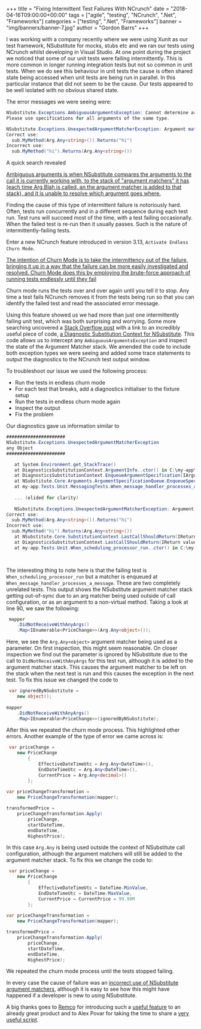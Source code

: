 +++
title = "Fixing Intermittent Test Failures With NCrunch"
date = "2018-04-16T09:00:00+00:00"
tags = ["agile", "testing", "NCrunch", ".Net", "Frameworks"]
categories = ["testing", ".Net", "Frameworks"]
banner = "img/banners/banner-7.jpg"
author = "Gordon Barrs"
+++

I was working with a company recently where we were using Xunit as our test framework,  NSubstitute for mocks, stubs etc and we ran our tests using NCrunch whilst developing in Visual Studio.  At one point during the project we noticed that some of our unit tests were failing intermittently.  This is more common in longer running integration tests but not so common in unit tests.  When we do see this behaviour in unit tests the cause is often shared state being accessed when unit tests are being run in parallel.  In this particular instance that did not seem to be the cause.  Our tests appeared to be well isolated with no obvious shared state.

The error messages we were seeing were:

```c#
NSubstitute.Exceptions.AmbiguousArgumentsException: Cannot determine argument specifications to use.
Please use specifications for all arguments of the same type.
```

```c#
NSubstitute.Exceptions.UnexpectedArgumentMatcherException: Argument matchers (Arg.Is, Arg.Any) should only be used in place of member arguments. Do not use in a Returns() statement or anywhere else outside of a member call.
Correct use:
  sub.MyMethod(Arg.Any<string>()).Returns("hi")
Incorrect use:
  sub.MyMethod("hi").Returns(Arg.Any<string>())
```

A quick search revealed

[ Ambiguous arguments is when NSubstitute compares the arguments to the call it is currently working with, to the stack of "argument matchers" it has (each time Arg.Blah is called, an the argument matcher is added to that stack), and it is unable to resolve which argument goes where.](https://stackoverflow.com/questions/26805420/nsubstitute-testfixture-1-causes-ambiguousargumentsexception-in-testfixture-2#26856185)

Finding the cause of this type of intermittent failure is notoriously hard.  Often, tests run concurrently and in a different sequence during each test run.  Test runs will succeed most of the time, with a test failing occasionally. When the failed test is re-run then it usually passes. Such is the nature of intermittently-failing tests.

Enter a new NCrunch feature introduced in version 3.13, `Activate Endless Churn Mode`.

[The intention of Churn Mode is to take the intermittency out of the failure, bringing it up in a way that the failure can be more easily investigated and resolved.  Churn Mode does this by employing the brute-force approach of running tests endlessly until they fail](http://blog.ncrunch.net/post/NCrunch-v313-Churn-mode-and-UI-enhancements.aspx)

Churn mode runs the tests over and over again until you tell it to stop. Any time a test fails NCrunch removes it from the tests being run so that you can identify the failed test and read the associated error message.

Using this feature showed us we had more than just one intermittently failing unit test, which was both surprising and worrying.  Some more searching uncovered a [Stack Overflow post](//https://stackoverflow.com/questions/42971704/nsubstitute-please-use-specifications-for-all-arguments-of-the-same-type-issu#43380486
 )  with a link to an incredibly useful piece of code, [a Diagnostic Substitution Context for NSubstitute](https://gist.github.com/zvirja/56543e5c35cf910e4d1eec87d0fd02f3/). This code allows us to intercept any `AmbiguousArgumentsException` and inspect the state of the Argument Matcher stack.  We amended the code to include both exception types we were seeing and added some trace statements to output the diagnostics to the NCrunch test output window.
 
To troubleshoot our issue we used the following process:
 
 - Run the tests in endless churn mode
 - For each test that breaks, add a diagnostics initialiser to the fixture setup
 - Run the tests in endless churn mode again
 - Inspect the output
 - Fix the problem
 
Our diagnostics gave us information similar to 

```c#
######################
NSubstitute.Exceptions.UnexpectedArgumentMatcherException
any Object
######################

   at System.Environment.get_StackTrace()
   at DiagnosticsSubstitutionContext.ArgumentInfo..ctor() in C:\my-app\src\Tests.Unit\DiagnosticsSubstitutionContext.cs:line 29
   at DiagnosticsSubstitutionContext.EnqueueArgumentSpecification(IArgumentSpecification spec) in C:\my-app\src\Tests.Unit\DiagnosticsSubstitutionContext.cs:line 81
   at NSubstitute.Core.Arguments.ArgumentSpecificationQueue.EnqueueSpecFor[T](IArgumentMatcher matcher)
   at my-app.Tests.Unit.MessagingTests.When_message_handler_processes_a_message.<No_price_events_are_found_then_message_is_logged_and_processing_is_skipped>d__10.MoveNext() in C:\my-app\src\Tests.Unit\MessagingTests\When_message_handler_processes_a_message.cs:line 90
   
   ... (elided for clarity)
   
   NSubstitute.Exceptions.UnexpectedArgumentMatcherException: Argument matchers (Arg.Is, Arg.Any) should only be used in place of member arguments. Do not use in a Returns() statement or anywhere else outside of a member call.
Correct use:
  sub.MyMethod(Arg.Any<string>()).Returns("hi")
Incorrect use:
  sub.MyMethod("hi").Returns(Arg.Any<string>())
   at NSubstitute.Core.SubstitutionContext.LastCallShouldReturn(IReturn value, MatchArgs matchArgs)
   at DiagnosticsSubstitutionContext.LastCallShouldReturn(IReturn value, MatchArgs matchArgs) in C:\my-app\src\Tests.Unit\DiagnosticsSubstitutionContext.cs:line 105
   at my-app.Tests.Unit.When_scheduling_processor_run..ctor() in C:\my-app\src\Tests.Unit\When_scheduling_processor_run.cs:line 27

   
```

The interesting thing to note here is that the failing test is `When_scheduling_processor_run` but a matcher is enqueued at `When_message_handler_processes_a_message`.  These are two completely unrelated tests. This output shows the NSubstitute argument matcher stack getting out-of-sync due to an arg matcher being used outside of call configuration, or as an argument to a non-virtual method.  Taking a look at line 90, we saw the following:

```c#
 mapper
    .DidNotReceiveWithAnyArgs()
    .Map<IEnumerable<PriceChange>>(Arg.Any<object>());
```

Here, we see the `Arg.Any<object>` argument matcher being used as a parameter. On first inspection, this might seem reasonable. On closer inspection we find out the parameter is ignored by NSubstitute due to the call to `DidNotReceiveWithAnyArgs` for this test run, although it is added to the argument matcher stack. This causes the argument matcher to be left on the stack when the next test is run and this causes the exception in the next test.  To fix this issue we changed the code to 

```c#
 var ignoredByNSubstitute = 
    new object(); 
 
mapper
    .DidNotReceiveWithAnyArgs()
    .Map<IEnumerable<PriceChange>>(ignoredByNSubstitute); 
```

After this we repeated the churn mode process. This highlighted other errors. Another example of the type of error we came across is:

```c#
 var priceChange = 
    new PriceChange
        {
            EffectiveDateTimeUtc = Arg.Any<DateTime>(), 
            EndDateTimeUtc = Arg.Any<DateTime>(), 
            CurrentPrice = Arg.Any<decimal>() 
        };
 
var priceChangeTransformation = 
    new PriceChangeTransformation(mapper);

transformedPrice = 
    priceChangeTransformation.Apply(
        priceChange,
        startDateTime,
        endDateTime,
        HighestPrice);
```

In this case `Arg.Any` is being used outside the context of NSubstitute call configuration, although the argument matchers will still be added to the argument matcher stack.  To fix this we change the code to:


```c#
 var priceChange = 
    new PriceChange
        {
            EffectiveDateTimeUtc = DateTime.MinValue, 
            EndDateTimeUtc = DateTime.MaxValue, 
            CurrentPrice = CurrentPrice = 99.99M 
        };
 
var priceChangeTransformation = 
    new PriceChangeTransformation(mapper);

transformedPrice = 
    priceChangeTransformation.Apply(
        priceChange,
        startDateTime,
        endDateTime,
        HighestPrice);
```

We repeated the churn mode process until the tests stopped failing.

In every case the cause of failure was an [incorrect use of NSubstitute argument matchers](http://nsubstitute.github.io/help/argument-matchers/#how_not_to_use_argument_matchers), although it is easy to see how this might have happened if a developer is new to using NSubstitute.

A big thanks goes to [Remco](https://twitter.com/remcomulder) for introducing such a [useful feature](http://blog.ncrunch.net/post/NCrunch-v313-Churn-mode-and-UI-enhancements.aspx) to an already great product and to Alex Povar for taking the time to share a [very useful script](https://gist.github.com/zvirja/56543e5c35cf910e4d1eec87d0fd02f3/).